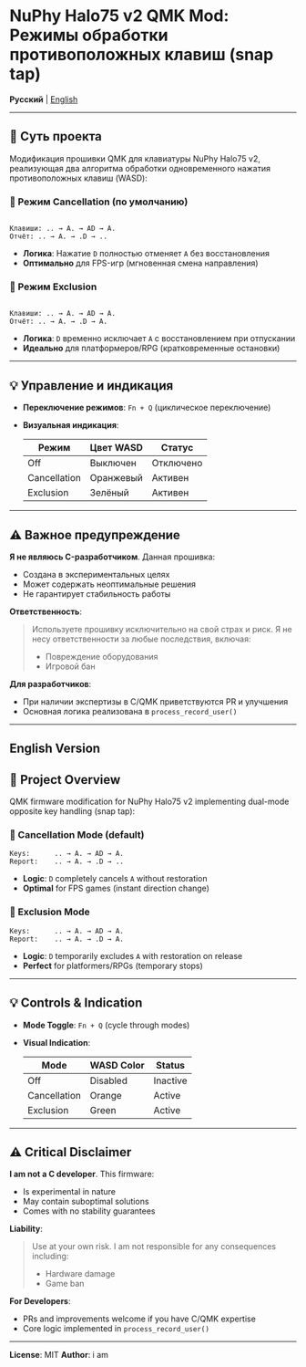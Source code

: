 # NuPhy Halo75 v2 QMK Mod: Режимы обработки противоположных клавиш (snap tap)

**Русский** | [English](#english-version)

---

## 🎯 Суть проекта

Модификация прошивки QMK для клавиатуры NuPhy Halo75 v2, реализующая два алгоритма обработки одновременного нажатия противоположных клавиш (WASD):

### 🔄 Режим Cancellation (по умолчанию)

```

Клавиши: .. → A. → AD → A.
Отчёт: .. → A. → .D → ..

```

-   **Логика**: Нажатие `D` полностью отменяет `A` без восстановления
-   **Оптимально** для FPS-игр (мгновенная смена направления)

### 🔄 Режим Exclusion

```

Клавиши: .. → A. → AD → A.
Отчёт: .. → A. → .D → A.

```

-   **Логика**: `D` временно исключает `A` с восстановлением при отпускании
-   **Идеально** для платформеров/RPG (кратковременные остановки)

---

## 💡 Управление и индикация

-   **Переключение режимов**: `Fn + Q` (циклическое переключение)
-   **Визуальная индикация**:

    | Режим        | Цвет WASD | Статус    |
    | ------------ | --------- | --------- |
    | Off          | Выключен  | Отключено |
    | Cancellation | Оранжевый | Активен   |
    | Exclusion    | Зелёный   | Активен   |

---

## ⚠️ Важное предупреждение

**Я не являюсь C-разработчиком**. Данная прошивка:

-   Создана в экспериментальных целях
-   Может содержать неоптимальные решения
-   Не гарантирует стабильность работы

**Ответственность**:

> Используете прошивку исключительно на свой страх и риск. Я не несу ответственности за любые последствия, включая:
>
> -   Повреждение оборудования
> -   Игровой бан

**Для разработчиков**:

-   При наличии экспертизы в C/QMK приветствуются PR и улучшения
-   Основная логика реализована в `process_record_user()`

---

## English Version

## 🎯 Project Overview

QMK firmware modification for NuPhy Halo75 v2 implementing dual-mode opposite key handling (snap tap):

### 🔄 Cancellation Mode (default)

```
Keys:      .. → A. → AD → A.
Report:    .. → A. → .D → ..
```

-   **Logic**: `D` completely cancels `A` without restoration
-   **Optimal** for FPS games (instant direction change)

### 🔄 Exclusion Mode

```
Keys:      .. → A. → AD → A.
Report:    .. → A. → .D → A.
```

-   **Logic**: `D` temporarily excludes `A` with restoration on release
-   **Perfect** for platformers/RPGs (temporary stops)

---

## 💡 Controls & Indication

-   **Mode Toggle**: `Fn + Q` (cycle through modes)
-   **Visual Indication**:

    | Mode         | WASD Color | Status   |
    | ------------ | ---------- | -------- |
    | Off          | Disabled   | Inactive |
    | Cancellation | Orange     | Active   |
    | Exclusion    | Green      | Active   |

---

## ⚠️ Critical Disclaimer

**I am not a C developer**. This firmware:

-   Is experimental in nature
-   May contain suboptimal solutions
-   Comes with no stability guarantees

**Liability**:

> Use at your own risk. I am not responsible for any consequences including:
>
> -   Hardware damage
> -   Game ban

**For Developers**:

-   PRs and improvements welcome if you have C/QMK expertise
-   Core logic implemented in `process_record_user()`

---

**License**: MIT
**Author**: i am

